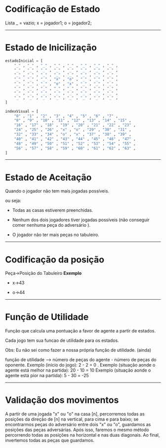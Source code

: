 # Codificação de Estado

Lista
_ =  vazio; 
x = jogador1;
o = jogador2;

-------------------------------------------------------------------------------------------------------------------

# Estado de Inicilização

```python
estadoInicial = [
    "_" , "_" , "_" , "_" , "_" , "_" , "_" , "_" ,
    "_" , "_" , "_" , "_" , "_" , "_" , "_" , "_" ,
    "_" , "_" , "_" , "_" , "_" , "_" , "_" , "_" ,
    "_" , "_" , "_" , "x" , "o" , "_" , "_" , "_" ,
    "_" , "_" , "_" , "o" , "x" , "_" , "_" , "_" ,
    "_" , "_" , "_" , "_" , "_" , "_" , "_" , "_" ,
    "_" , "_" , "_" , "_" , "_" , "_" , "_" , "_" ,
    "_" , "_" , "_" , "_" , "_" , "_" , "_" , "_" , 
]

indexVisual = [
    "0" , "1" , "2" , "3" , "4" , "5" , "6" , "7" ,
    "8" , "9" , "10" , "11" , "12" , "13" , "14" , "15" ,
    "16" , "17" , "18" , "19" , "20" , "21" , "22" , "23" ,
    "24" , "25" , "26" , "x" , "o" , "29" , "30" , "31" ,
    "32" , "33" , "34" , "o" , "x" , "37" , "38" , "39" ,
    "40" , "41" , "42" , "43" , "44" , "45" , "46" , "47" ,
    "48" , "49" , "50" , "51" , "52" , "53" , "54" , "55" ,
    "56" , "57" , "58" , "59" , "60" , "61" , "62" , "63" , 
]


```
-------------------------------------------------------------------------------------------------------------------
# Estado de Aceitação

Quando o jogador não tem mais jogadas possíveis.

ou seja: 

- Todas as casas estiverem preenchidas.

- Nenhum dos dois jogadores tiver jogadas possíveis (não conseguir comer nenhuma peça do adversário ).  

- O jogador não ter mais peças no tabuleiro.

-------------------------------------------------------------------------------------------------------------------
# Codificação da posição

Peça->Posição do Tabuleiro
**Exemplo**

- x->43

- o->44

-------------------------------------------------------------------------------------------------------------------
# Função de Utilidade

Função que calcula uma pontuação a favor de agente a partir de estados.

Cada jogo tem sua funcao de utilidade para os estados.

Obs: Eu não sei como fazer a nossa própria função de utilidade. (ainda)

função de utilidade --> número de peças do agente - número de peças do oponente.
 Exemplo (inicio do jogo): 2 - 2 = 0 . 
 Exemplo (situação aonde o agente está melhor na partida): 20 - 10 = 10
 Exemplo (situação aonde o agente está pior na partida): 5 - 30 = -25









-------------------------------------------------------------------------------------------------------------

# Validação dos movimentos

A partir de uma jogada "x" ou "o" na casa [n], percorremos todas as posições da direção de [n] na vertical, para cima e para baixo; se encontrarmos peças do adversário entre dois "x" ou "o", guardamos as posições das peças adversárias. Após isso, faremos o mesmo método percorrendo todas as posições na horizontal e nas duas diagonais. Ao final, invertemos todas as peças que guardamos.
